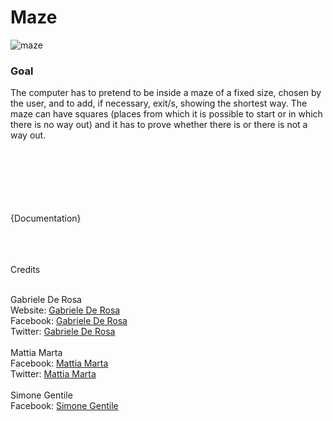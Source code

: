 # Maze

![maze](https://cloud.githubusercontent.com/assets/4183824/11071366/dbdd637a-87e0-11e5-87d0-8403d7d1f542.png)


<h3>Goal</h3>
The computer has to pretend to be inside a maze of a fixed size, chosen by the user, and to add, if necessary, exit/s, showing the shortest way. The maze can have squares (places from which it is possible to start or in which there is no way out) and it has to prove whether there is or there is not a way out. 


<br><br><br><br><br><br>{Documentation}<br><br><br><br>



Credits

<br>
Gabriele De Rosa<br>
Website: <a href="http://www.derosagabriele.com">Gabriele De Rosa</a><br>
Facebook: <a href="http://www.facebook.com/derogab">Gabriele De Rosa</a><br>
Twitter: <a href="http://www.twitter.com/derogab">Gabriele De Rosa</a><br>

<br>
Mattia Marta<br>
Facebook: <a href="http://www.facebook.com/mattia.marta">Mattia Marta</a><br>
Twitter: <a href="http://www.twitter.com/Serious_Tia">Mattia Marta</a><br>

<br>
Simone Gentile<br>
Facebook: <a href="http://www.facebook.com/simone.gentile.737">Simone Gentile</a><br>
